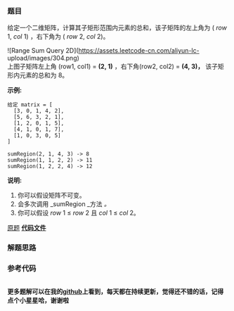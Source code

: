 ### 题目
给定一个二维矩阵，计算其子矩形范围内元素的总和，该子矩阵的左上角为 ( _row_ 1,  _col_ 1) ，右下角为 ( _row_ 2,  _col_
2)。

![Range Sum Query 2D](https://assets.leetcode-cn.com/aliyun-lc-
upload/images/304.png)  
上图子矩阵左上角 (row1, col1) = **(2, 1)**  ，右下角(row2, col2) = **(4, 3)，** 该子矩形内元素的总和为
8。

**示例:**

    
    
    给定 matrix = [
      [3, 0, 1, 4, 2],
      [5, 6, 3, 2, 1],
      [1, 2, 0, 1, 5],
      [4, 1, 0, 1, 7],
      [1, 0, 3, 0, 5]
    ]
    
    sumRegion(2, 1, 4, 3) -> 8
    sumRegion(1, 1, 2, 2) -> 11
    sumRegion(1, 2, 2, 4) -> 12
    

**说明:**

  1. 你可以假设矩阵不可变。
  2. 会多次调用  _sumRegion  _方法 _。_
  3. 你可以假设  _row_ 1 ≤ _row_ 2 且  _col_ 1 ≤ _col_ 2。

[原题](https://leetcode-cn.com/problems/range-sum-query-2d-immutable/)    **[代码文件]()**


### 解题思路




### 参考代码

```go


```




**更多题解可以在我的[github](https://github.com/LZH139/leetcode_Go)上看到，每天都在持续更新，觉得还不错的话，记得点个小星星哈，谢谢啦**
